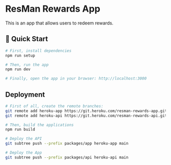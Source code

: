 # ResMan Rewards App

This is an app that allows users to redeem rewards.

## 🚀 Quick Start

```bash
# First, install dependencies
npm run setup

# Then, run the app
npm run dev

# Finally, open the app in your browser: http://localhost:3000
```

## Deployment

```bash
# First of all, create the remote branches:
git remote add heroku-app https://git.heroku.com/resman-rewards-app.git
git remote add heroku-api https://git.heroku.com/resman-rewards-api.git

# Then, build the applications
npm run build

# Deploy the API
git subtree push --prefix packages/app heroku-app main

# Deploy the App
git subtree push --prefix packages/api heroku-api main
```
